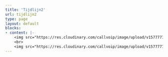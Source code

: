 ```yaml
---
title: 'Tijdlijn2'
url: tijdlijn2
type: page
layout: default
blocks:
- content: |-
    <img src="https://res.cloudinary.com/callvoip/image/upload/v1577777786/JAN_-_Vamos_niong2.png">
    <br>
    <img src="https://res.cloudinary.com/callvoip/image/upload/v1577777953/FEB_-_audio_yvngyn.png">
---
```

